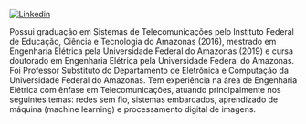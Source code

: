 <!---
- 👋 Hi, I’m @ferreirad08
- 👀 I’m interested in ...
- 🌱 I’m currently learning ...
- 💞️ I’m looking to collaborate on ...
- 📫 How to reach me ...


ferreirad08/ferreirad08 is a ✨ special ✨ repository because its `README.md` (this file) appears on your GitHub profile.
You can click the Preview link to take a look at your changes.
--->
[![Linkedin](https://img.shields.io/badge/LinkedIn-%230077B5.svg?&logo=linkedin&logoColor=white)](https://www.linkedin.com/in/david-f-3a918ba5)

Possui graduação em Sistemas de Telecomunicações pelo Instituto Federal de Educação, Ciência e Tecnologia do Amazonas (2016), mestrado em Engenharia Elétrica pela Universidade Federal do Amazonas (2019) e cursa doutorado em Engenharia Elétrica pela Universidade Federal do Amazonas. Foi Professor Substituto do Departamento de Eletrônica e Computação da Universidade Federal do Amazonas. Tem experiência na área de Engenharia Elétrica com ênfase em Telecomunicações, atuando principalmente nos seguintes temas: redes sem fio, sistemas embarcados, aprendizado de máquina (machine learning) e processamento digital de imagens.
